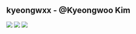 kyeongwxx - @Kyeongwoo Kim
--------------------------
<a href="https://velog.io/@kyeongwxx" target="_blank"><img src="https://img.shields.io/badge/velog-20C997?style=flat-square&logo=Velog&logoColor=white"/></a>
<a href="mailto:kyeongwxx@gmail.com" target="_blank"><img src="https://img.shields.io/badge/Gmail-EA4335?style=flat-square&logo=Gmail&logoColor=white"/></a>
<a href="https://www.notion.so/40684647f91341edbaaa4f2acc857926" target="_blank"><img src="https://img.shields.io/badge/Notion-000000?style=flat-square&logo=Gmail&logoColor=white"/></a>
